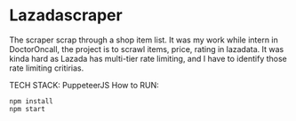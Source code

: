 # Lazadascraper
The scraper scrap through a shop item list.
It was my work while intern in DoctorOncall, the project is to scrawl items, price, rating in lazadata.
It was kinda hard as Lazada has multi-tier rate limiting, and I have to identify those rate limiting critirias.

TECH STACK: PuppeteerJS
How to RUN:
```
npm install
npm start
```
